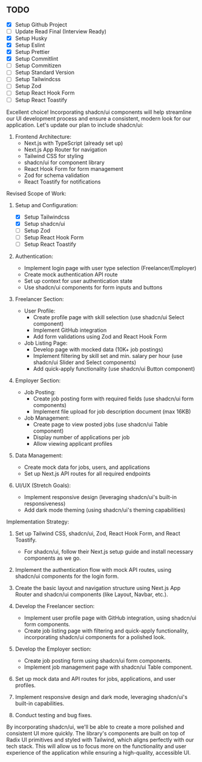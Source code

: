## TODO

- [x] Setup Github Project
- [ ] Update Read Final (Interview Ready)
- [x] Setup Husky
- [x] Setup Eslint
- [x] Setup Prettier
- [x] Setup Commitlint
- [ ] Setup Commitizen
- [ ] Setup Standard Version
- [ ] Setup Tailwindcss
- [ ] Setup Zod
- [ ] Setup React Hook Form
- [ ] Setup React Toastify

Excellent choice! Incorporating shadcn/ui components will help streamline our UI development process and ensure a consistent, modern look for our application. Let's update our plan to include shadcn/ui:

1. Frontend Architecture:
   - Next.js with TypeScript (already set up)
   - Next.js App Router for navigation
   - Tailwind CSS for styling
   - shadcn/ui for component library
   - React Hook Form for form management
   - Zod for schema validation
   - React Toastify for notifications

Revised Scope of Work:

1. Setup and Configuration:

   - [x] Setup Tailwindcss
   - [x] Setup shadcn/ui
   - [ ] Setup Zod
   - [ ] Setup React Hook Form
   - [ ] Setup React Toastify

2. Authentication:

   - Implement login page with user type selection (Freelancer/Employer)
   - Create mock authentication API route
   - Set up context for user authentication state
   - Use shadcn/ui components for form inputs and buttons

3. Freelancer Section:

   - User Profile:
     - Create profile page with skill selection (use shadcn/ui Select component)
     - Implement GitHub integration
     - Add form validations using Zod and React Hook Form
   - Job Listing Page:
     - Develop page with mocked data (10K+ job postings)
     - Implement filtering by skill set and min. salary per hour (use shadcn/ui Slider and Select components)
     - Add quick-apply functionality (use shadcn/ui Button component)

4. Employer Section:

   - Job Posting:
     - Create job posting form with required fields (use shadcn/ui form components)
     - Implement file upload for job description document (max 16KB)
   - Job Management:
     - Create page to view posted jobs (use shadcn/ui Table component)
     - Display number of applications per job
     - Allow viewing applicant profiles

5. Data Management:

   - Create mock data for jobs, users, and applications
   - Set up Next.js API routes for all required endpoints

6. UI/UX (Stretch Goals):
   - Implement responsive design (leveraging shadcn/ui's built-in responsiveness)
   - Add dark mode theming (using shadcn/ui's theming capabilities)

Implementation Strategy:

1. Set up Tailwind CSS, shadcn/ui, Zod, React Hook Form, and React Toastify.

   - For shadcn/ui, follow their Next.js setup guide and install necessary components as we go.

2. Implement the authentication flow with mock API routes, using shadcn/ui components for the login form.

3. Create the basic layout and navigation structure using Next.js App Router and shadcn/ui components (like Layout, Navbar, etc.).

4. Develop the Freelancer section:

   - Implement user profile page with GitHub integration, using shadcn/ui form components.
   - Create job listing page with filtering and quick-apply functionality, incorporating shadcn/ui components for a polished look.

5. Develop the Employer section:

   - Create job posting form using shadcn/ui form components.
   - Implement job management page with shadcn/ui Table component.

6. Set up mock data and API routes for jobs, applications, and user profiles.

7. Implement responsive design and dark mode, leveraging shadcn/ui's built-in capabilities.

8. Conduct testing and bug fixes.

By incorporating shadcn/ui, we'll be able to create a more polished and consistent UI more quickly. The library's components are built on top of Radix UI primitives and styled with Tailwind, which aligns perfectly with our tech stack. This will allow us to focus more on the functionality and user experience of the application while ensuring a high-quality, accessible UI.
